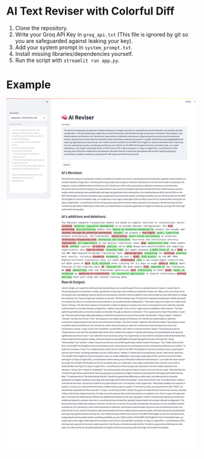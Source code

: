 # AI Text Reviser with Colorful Diff

1. Clone the repository.
1. Write your Groq API Key in `groq_api.txt` (This file is ignored by git so you are safeguarded against leaking your key).
1. Add your system prompt in `system_prompt.txt`.
1. Install missing libraries/dependencies yourself.
1. Run the script with `streamlit run app.py`.

# Example

![](ai_reviser.png)